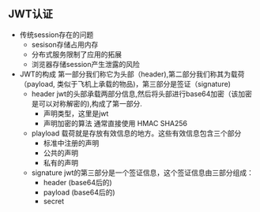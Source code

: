 ## JWT认证
- 传统session存在的问题
  - sesison存储占用内存
  - 分布式服务限制了应用的拓展
  - 浏览器存储session产生泄露的风险
- JWT的构成
  第一部分我们称它为头部（header),第二部分我们称其为载荷（payload, 类似于飞机上承载的物品)，第三部分是签证（signature)
  - header
    jwt的头部承载两部分信息,然后将头部进行base64加密（该加密是可以对称解密的),构成了第一部分.
    - 声明类型，这里是jwt
    - 声明加密的算法 通常直接使用 HMAC SHA256
  - playload
    载荷就是存放有效信息的地方。这些有效信息包含三个部分
    - 标准中注册的声明
    - 公共的声明 
    - 私有的声明
  - signature
    jwt的第三部分是一个签证信息，这个签证信息由三部分组成：
    - header (base64后的)
    - payload (base64后的)
    - secret
